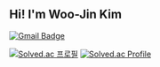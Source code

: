 ## Hi! I'm Woo-Jin Kim
[![Gmail Badge](https://img.shields.io/badge/Gmail-d14836?style=flat-square&logo=Gmail&logoColor=white&link=mailto:kimsh1691@gmail.com)](mailto:woojin1354@gmail.com)

[![Solved.ac
프로필](http://mazassumnida.wtf/api/generate_badge?boj=woojin1354)](https://solved.ac/woojin1354)
[![Solved.ac Profile](http://mazassumnida.wtf/api/v2/generate_badge?boj=woojin1354)](https://solved.ac/woojin1354/)
